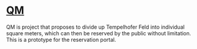 # [QM](http://discom4rt.github.io/qm/)

QM is project that proposes to divide up Tempelhofer Feld into individual square meters, which can then be reserved by the public without limitation. This is a prototype for the reservation portal. 